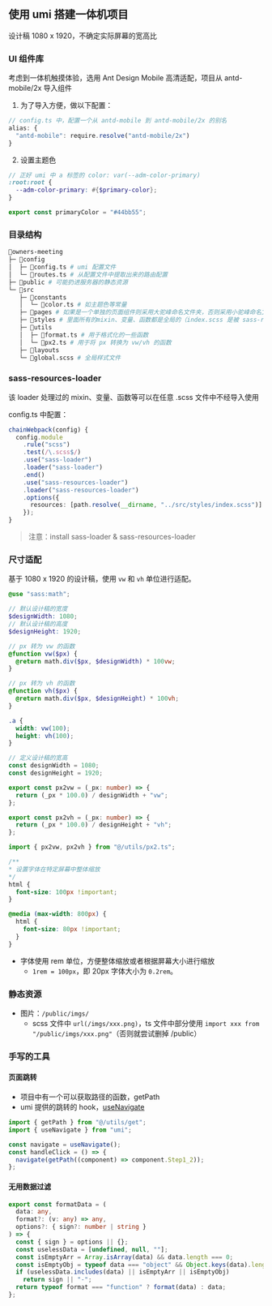 ## 使用 umi 搭建一体机项目

设计稿 1080 x 1920，不确定实际屏幕的宽高比

### UI 组件库

考虑到一体机触摸体验，选用 Ant Design Mobile 高清适配，项目从 antd-mobile/2x 导入组件

1. 为了导入方便，做以下配置：

```ts
// config.ts 中，配置一个从 antd-mobile 到 antd-mobile/2x 的别名
alias: {
  "antd-mobile": require.resolve("antd-mobile/2x")
}
```

2. 设置主题色

```scss
// 正好 umi 中 a 标签的 color: var(--adm-color-primary)
:root:root {
  --adm-color-primary: #{$primary-color};
}
```

```ts
export const primaryColor = "#44bb55";
```

### 目录结构

```bash
📁owners-meeting
├─ 📁config
│  ├─ 📄config.ts # umi 配置文件
│  └─ 📄routes.ts # 从配置文件中提取出来的路由配置
├─ 📁public # 可能扔进服务器的静态资源
└─ 📁src
   ├─ 📁constants
   │  └─ 📄color.ts # 如主题色等常量
   ├─ 📁pages # 如果是一个单独的页面组件则采用大驼峰命名文件夹，否则采用小驼峰命名文件夹
   ├─ 📁styles # 里面所有的mixin、变量、函数都是全局的（index.scss 是被 sass-resources-loader 处理过的）
   ├─ 📁utils
   │  ├─ 📄format.ts # 用于格式化的一些函数
   │  └─ 📄px2.ts # 用于将 px 转换为 vw/vh 的函数
   ├─ 📁layouts
   └─ 📄global.scss # 全局样式文件
```

### sass-resources-loader

该 loader 处理过的 mixin、变量、函数等可以在任意 .scss 文件中不经导入使用

config.ts 中配置：

```ts
chainWebpack(config) {
  config.module
    .rule("scss")
    .test(/\.scss$/)
    .use("sass-loader")
    .loader("sass-loader")
    .end()
    .use("sass-resources-loader")
    .loader("sass-resources-loader")
    .options({
      resources: [path.resolve(__dirname, "../src/styles/index.scss")]
    });
}
```

> 注意：install sass-loader & sass-resources-loader

### 尺寸适配

基于 1080 x 1920 的设计稿，使用 `vw` 和 `vh` 单位进行适配。

```scss
@use "sass:math";

// 默认设计稿的宽度
$designWidth: 1080;
// 默认设计稿的高度
$designHeight: 1920;

// px 转为 vw 的函数
@function vw($px) {
  @return math.div($px, $designWidth) * 100vw;
}

// px 转为 vh 的函数
@function vh($px) {
  @return math.div($px, $designHeight) * 100vh;
}
```

```scss
.a {
  width: vw(100);
  height: vh(100);
}
```

```ts
// 定义设计稿的宽高
const designWidth = 1080;
const designHeight = 1920;

export const px2vw = (_px: number) => {
  return (_px * 100.0) / designWidth + "vw";
};

export const px2vh = (_px: number) => {
  return (_px * 100.0) / designHeight + "vh";
};
```

```ts
import { px2vw, px2vh } from "@/utils/px2.ts";
```

```scss
/**
* 设置字体在特定屏幕中整体缩放
*/
html {
  font-size: 100px !important;
}

@media (max-width: 800px) {
  html {
    font-size: 80px !important;
  }
}
```

- 字体使用 rem 单位，方便整体缩放或者根据屏幕大小进行缩放
  - `1rem = 100px`，即 20px 字体大小为 `0.2rem`。

### 静态资源

- 图片：`/public/imgs/`
  - scss 文件中 `url(/imgs/xxx.png)`，ts 文件中部分使用 `import xxx from "/public/imgs/xxx.png"`（否则就尝试删掉 /public）

### 手写的工具

#### 页面跳转

- 项目中有一个可以获取路径的函数，getPath
- umi 提供的跳转的 hook，[useNavigate](https://umijs.org/docs/api/api#usenavigate)

```ts
import { getPath } from "@/utils/get";
import { useNavigate } from "umi";

const navigate = useNavigate();
const handleClick = () => {
  navigate(getPath((component) => component.Step1_2));
};
```

#### 无用数据过滤

```ts
export const formatData = (
  data: any,
  format?: (v: any) => any,
  options?: { sign?: number | string }
) => {
  const { sign } = options || {};
  const uselessData = [undefined, null, ""];
  const isEmptyArr = Array.isArray(data) && data.length === 0;
  const isEmptyObj = typeof data === "object" && Object.keys(data).length === 0;
  if (uselessData.includes(data) || isEmptyArr || isEmptyObj)
    return sign || "-";
  return typeof format === "function" ? format(data) : data;
};
```
